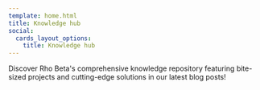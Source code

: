 ```yaml
---
template: home.html
title: Knowledge hub
social:
  cards_layout_options:
    title: Knowledge hub
---
```


Discover Rho Beta's comprehensive knowledge repository featuring bite-sized projects and cutting-edge solutions in our latest blog posts!
